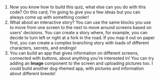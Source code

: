 1. Now you know how to build this quiz, what else can you do with this code? On this card, I'm going to give you a few ideas but you can always come up with something cooler!
2. What about an interactive story? You can use the same blocks you use to move from one screen to the next to move around screens based on users' decisions. You can create a story where, for example, you can decide to turn left or right at a fork in the road. If you map it out on paper first, you can create a complex branching story with loads of different characters, secrets, and endings!
3. You can build an app that gives information on different screens, connected with buttons, about anything you're interested in! You can try adding an **Image** component to the screen and uploading pictures too. I could build another dog-themed app, with pictures and information about different breeds!